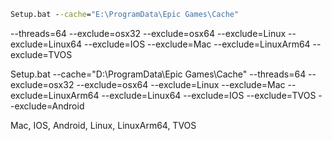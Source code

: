 ```Setup.bat
Setup.bat --cache="E:\ProgramData\Epic Games\Cache"
```

--threads=64 --exclude=osx32 --exclude=osx64 --exclude=Linux --exclude=Linux64 --exclude=IOS --exclude=Mac --exclude=LinuxArm64 --exclude=TVOS

Setup.bat --cache="D:\ProgramData\Epic Games\Cache" --threads=64 --exclude=osx32 --exclude=osx64 --exclude=Linux --exclude=Mac --exclude=LinuxArm64 --exclude=Linux64 --exclude=IOS --exclude=TVOS --exclude=Android

Mac, IOS, Android, Linux, LinuxArm64, TVOS
